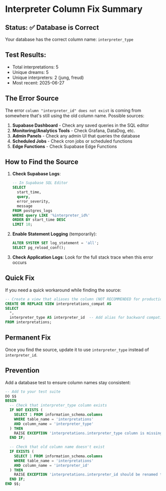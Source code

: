 # Interpreter Column Fix Summary

## Status: ✅ Database is Correct

Your database has the correct column name: `interpreter_type`

## Test Results:
- Total interpretations: 5
- Unique dreams: 5  
- Unique interpreters: 2 (jung, freud)
- Most recent: 2025-06-27

## The Error Source

The error `column "interpreter_id" does not exist` is coming from somewhere that's still using the old column name. Possible sources:

1. **Supabase Dashboard** - Check any saved queries in the SQL editor
2. **Monitoring/Analytics Tools** - Check Grafana, DataDog, etc.
3. **Admin Panels** - Check any admin UI that queries the database
4. **Scheduled Jobs** - Check cron jobs or scheduled functions
5. **Edge Functions** - Check Supabase Edge Functions

## How to Find the Source

1. **Check Supabase Logs**:
   ```sql
   -- In Supabase SQL Editor
   SELECT 
     start_time,
     query,
     error_severity,
     message
   FROM postgres_logs
   WHERE query LIKE '%interpreter_id%'
   ORDER BY start_time DESC
   LIMIT 10;
   ```

2. **Enable Statement Logging** (temporarily):
   ```sql
   ALTER SYSTEM SET log_statement = 'all';
   SELECT pg_reload_conf();
   ```

3. **Check Application Logs**:
   Look for the full stack trace when this error occurs

## Quick Fix

If you need a quick workaround while finding the source:

```sql
-- Create a view that aliases the column (NOT RECOMMENDED for production)
CREATE OR REPLACE VIEW interpretations_compat AS
SELECT 
  *,
  interpreter_type AS interpreter_id  -- Add alias for backward compatibility
FROM interpretations;
```

## Permanent Fix

Once you find the source, update it to use `interpreter_type` instead of `interpreter_id`.

## Prevention

Add a database test to ensure column names stay consistent:

```sql
-- Add to your test suite
DO $$
BEGIN
  -- Check that interpreter_type column exists
  IF NOT EXISTS (
    SELECT 1 FROM information_schema.columns 
    WHERE table_name = 'interpretations' 
    AND column_name = 'interpreter_type'
  ) THEN
    RAISE EXCEPTION 'interpretations.interpreter_type column is missing!';
  END IF;
  
  -- Check that old column name doesn't exist
  IF EXISTS (
    SELECT 1 FROM information_schema.columns 
    WHERE table_name = 'interpretations' 
    AND column_name = 'interpreter_id'
  ) THEN
    RAISE EXCEPTION 'interpretations.interpreter_id should be renamed to interpreter_type!';
  END IF;
END $$;
```